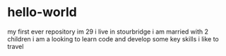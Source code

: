# hello-world
my first ever repository
im 29
i live in stourbridge
i am married with 2 children
i am a looking to learn code and develop some key skills
i like to travel 

